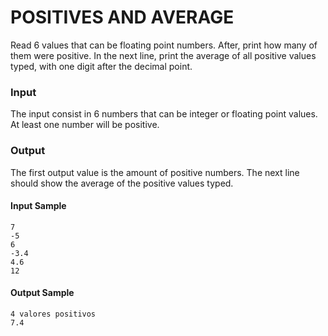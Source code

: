 # POSITIVES AND AVERAGE
Read 6 values that can be floating point numbers. After, print how many of them were positive. In the next line, print the average of all positive values typed, with one digit after the decimal point.
### Input
The input consist in 6 numbers that can be integer or floating point values. At least one number will be positive.
### Output
The first output value is the amount of positive numbers. The next line should show the average of the positive values ​typed.
#### Input Sample
    7  
    -5  
    6  
    -3.4  
    4.6  
    12
#### Output Sample
    4 valores positivos  
    7.4